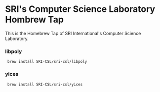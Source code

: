 # SRI's Computer Science Laboratory Hombrew Tap

This is the Homebrew Tap of SRI International's Computer Science Laboratory.

### libpoly
```
 brew install SRI-CSL/sri-csl/libpoly
```
 
 ### yices
```
 brew install SRI-CSL/sri-csl/yices
```
 
